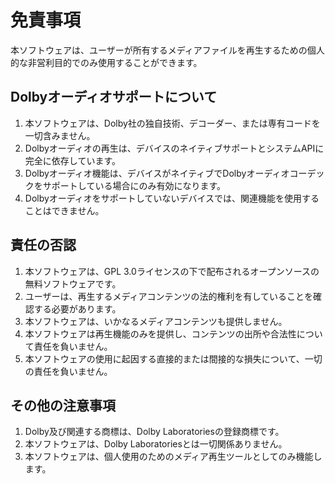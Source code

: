 # 免責事項

本ソフトウェアは、ユーザーが所有するメディアファイルを再生するための個人的な非営利目的でのみ使用することができます。

## Dolbyオーディオサポートについて

1. 本ソフトウェアは、Dolby社の独自技術、デコーダー、または専有コードを一切含みません。
2. Dolbyオーディオの再生は、デバイスのネイティブサポートとシステムAPIに完全に依存しています。
3. Dolbyオーディオ機能は、デバイスがネイティブでDolbyオーディオコーデックをサポートしている場合にのみ有効になります。
4. Dolbyオーディオをサポートしていないデバイスでは、関連機能を使用することはできません。

## 責任の否認

1. 本ソフトウェアは、GPL 3.0ライセンスの下で配布されるオープンソースの無料ソフトウェアです。
2. ユーザーは、再生するメディアコンテンツの法的権利を有していることを確認する必要があります。
3. 本ソフトウェアは、いかなるメディアコンテンツも提供しません。
4. 本ソフトウェアは再生機能のみを提供し、コンテンツの出所や合法性について責任を負いません。
5. 本ソフトウェアの使用に起因する直接的または間接的な損失について、一切の責任を負いません。

## その他の注意事項

1. Dolby及び関連する商標は、Dolby Laboratoriesの登録商標です。
2. 本ソフトウェアは、Dolby Laboratoriesとは一切関係ありません。
3. 本ソフトウェアは、個人使用のためのメディア再生ツールとしてのみ機能します。
